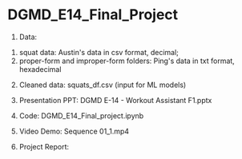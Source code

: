 # DGMD_E14_Final_Project

1. Data:
1) squat data: Austin's data in csv format, decimal;
2) proper-form and improper-form folders: Ping's data in txt format, hexadecimal

2. Cleaned data: 
squats_df.csv (input for ML models)

3. Presentation PPT:
DGMD E-14 - Workout Assistant F1.pptx

4. Code: 
DGMD_E14_Final_project.ipynb

5. Video Demo: 
Sequence 01_1.mp4

6. Project Report:
